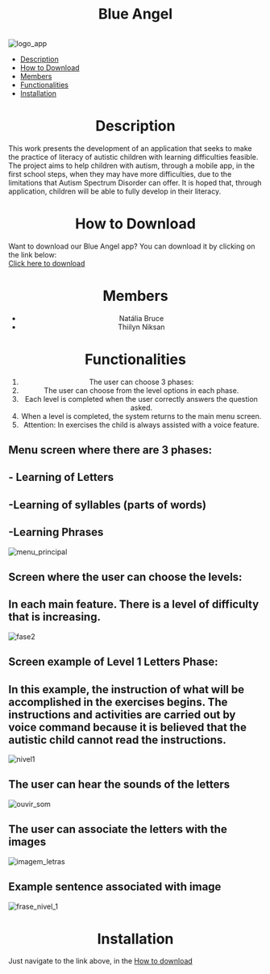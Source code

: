 <h1 align="center">Blue Angel</h1>

<img align="center" id="description">

![logo_app](https://github.com/Thiilyn/Blue-Angel/blob/master/src/assets/icon.png)

</img>

<ul>
  <li><a href="#description">Description</a></br></li>
  <li><a href="#how_to_download">How to Download</a></br></li>
  <li><a href="#members">Members</a></br></li>
  <li><a href="#functionalities">Functionalities</a></br></li>
  <li><a href="#installation">Installation</a></br></li>
</ul>

<h1 align="center" id="description">Description</h1>
This work presents the development of an application that seeks to make the practice of literacy of autistic children with learning difficulties feasible. The project aims to help children with autism, through a mobile app, in the first school steps, when they may have more difficulties, due to the limitations that Autism Spectrum Disorder can offer. It is hoped that, through application, children will be able to fully develop in their literacy.

<h1 align="center" id="how_to_download">How to Download</h1>
Want to download our Blue Angel app? You can download it by clicking on the link below:</br>
<a href="https://drive.google.com/file/d/16dTsSlY014ofuW-9J-gsUD2vFwFWCQEd/view?usp=drivesdk" target="_blank">Click here to download</a>

<h1 align="center" id="members">Members</h1>
<ul>
  <li align="center">Natália Bruce</li>
  <li align="center">Thiilyn Niksan</li>
</ul>

<h1 align="center" id="functionalities">Functionalities</h1>
<ol>
  <li align="center">The user can choose 3 phases:</li>
  <li align="center">The user can choose from the level options in each phase.</li>
  <li align="center">Each level is completed when the user correctly answers the question asked.</li>
  <li align="center">When a level is completed, the system returns to the main menu screen.</li>
  <li align="center">Attention: In exercises the child is always assisted with a voice feature.</li>
</ol>

## Menu screen where there are 3 phases:

<h2  id="functionalities">- Learning of Letters</h2>
<h2  id="functionalities">-Learning of syllables (parts of words)</h2>
<h2 id="functionalities">-Learning Phrases</h2>

![menu_principal](https://github.com/Thiilyn/Blue-Angel/blob/master/home.jpeg)

## Screen where the user can choose the levels:

<h2  id="functionalities">In each main feature. There is a level of difficulty that is increasing.</h2>

![fase2](https://github.com/Thiilyn/Blue-Angel/blob/master/levels.jpeg)

## Screen example of Level 1 Letters Phase:

<h2  id="functionalities">In this example, the instruction of what will be accomplished in the exercises begins. The instructions and activities are carried out by voice command because it is believed that the autistic child cannot read the instructions.</h2>

![nivel1](https://github.com/Thiilyn/Blue-Angel/blob/master/home-letter.jpeg)

## The user can hear the sounds of the letters

![ouvir_som](https://github.com/Thiilyn/Blue-Angel/blob/master/into-letter1.jpeg)

## The user can associate the letters with the images

![imagem_letras](https://github.com/Thiilyn/Blue-Angel/blob/master/exercise-letter.jpeg)

## Example sentence associated with image

![frase_nivel_1](https://github.com/Thiilyn/Blue-Angel/blob/master/syllable-exercise.jpeg)

<h1 align="center" id="installation">Installation</h1>
Just navigate to the link above, in the <a href="#how_to_download">How to download</a>
